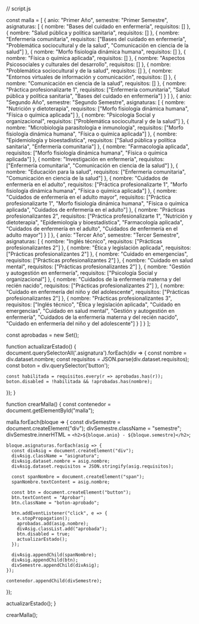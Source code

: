 // script.js

const malla = [
  {
    anio: "Primer Año",
    semestre: "Primer Semestre",
    asignaturas: [
      { nombre: "Bases del cuidado en enfermería", requisitos: [] },
      { nombre: "Salud pública y política sanitaria", requisitos: [] },
      { nombre: "Enfermería comunitaria", requisitos: ["Bases del cuidado en enfermería", "Problemática sociocultural y de la salud", "Comunicación en ciencia de la salud"] },
      { nombre: "Morfo fisiología dinámica humana", requisitos: [] },
      { nombre: "Física o química aplicada", requisitos: [] },
      { nombre: "Aspectos Psicosociales y culturales del desarrollo", requisitos: [] },
      { nombre: "Problemática sociocultural y de la salud", requisitos: [] },
      { nombre: "Entornos virtuales de información y comunicación", requisitos: [] },
      { nombre: "Comunicación en ciencia de la salud", requisitos: [] },
      { nombre: "Práctica profesionalizarte 1", requisitos: ["Enfermería comunitaria", "Salud pública y política sanitaria", "Bases del cuidado en enfermería"] }
    ]
  },
  {
    anio: "Segundo Año",
    semestre: "Segundo Semestre",
    asignaturas: [
      { nombre: "Nutrición y dietoterapia", requisitos: ["Morfo fisiología dinámica humana", "Física o química aplicada"] },
      { nombre: "Psicología Social y organizacional", requisitos: ["Problemática sociocultural y de la salud"] },
      { nombre: "Microbiología parasitología e inmunología", requisitos: ["Morfo fisiología dinámica humana", "Física o química aplicada"] },
      { nombre: "Epidemiología y bioestadística", requisitos: ["Salud pública y política sanitaria", "Enfermería comunitaria"] },
      { nombre: "Farmacología aplicada", requisitos: ["Morfo fisiología dinámica humana", "Física o química aplicada"] },
      { nombre: "Investigación en enfermería", requisitos: ["Enfermería comunitaria", "Comunicación en ciencia de la salud"] },
      { nombre: "Educación para la salud", requisitos: ["Enfermería comunitaria", "Comunicación en ciencia de la salud"] },
      { nombre: "Cuidados de enfermería en el adulto", requisitos: ["Práctica profesionalizarte 1", "Morfo fisiología dinámica humana", "Física o química aplicada"] },
      { nombre: "Cuidados de enfermería en el adulto mayor", requisitos: ["Práctica profesionalizarte 1", "Morfo fisiología dinámica humana", "Física o química aplicada", "Cuidados de enfermería en el adulto"] },
      { nombre: "Prácticas profesionalizantes 2", requisitos: ["Práctica profesionalizarte 1", "Nutrición y dietoterapia", "Epidemiología y bioestadística", "Farmacología aplicada", "Cuidados de enfermería en el adulto", "Cuidados de enfermería en el adulto mayor"] }
    ]
  },
  {
    anio: "Tercer Año",
    semestre: "Tercer Semestre",
    asignaturas: [
      { nombre: "Inglés técnico", requisitos: ["Prácticas profesionalizantes 2"] },
      { nombre: "Ética y legislación aplicada", requisitos: ["Prácticas profesionalizantes 2"] },
      { nombre: "Cuidado en emergencias", requisitos: ["Prácticas profesionalizantes 2"] },
      { nombre: "Cuidado en salud mental", requisitos: ["Prácticas profesionalizantes 2"] },
      { nombre: "Gestión y autogestión en enfermería", requisitos: ["Psicología Social y organizacional"] },
      { nombre: "Cuidados de la enfermería materna y del recién nacido", requisitos: ["Prácticas profesionalizantes 2"] },
      { nombre: "Cuidado en enfermería del niño y del adolescente", requisitos: ["Prácticas profesionalizantes 2"] },
      { nombre: "Prácticas profesionalizantes 3", requisitos: ["Inglés técnico", "Ética y legislación aplicada", "Cuidado en emergencias", "Cuidado en salud mental", "Gestión y autogestión en enfermería", "Cuidados de la enfermería materna y del recién nacido", "Cuidado en enfermería del niño y del adolescente"] }
    ]
  }
];

const aprobadas = new Set();

function actualizarEstado() {
  document.querySelectorAll('.asignatura').forEach(div => {
    const nombre = div.dataset.nombre;
    const requisitos = JSON.parse(div.dataset.requisitos);
    const boton = div.querySelector('button');

    const habilitada = requisitos.every(r => aprobadas.has(r));
    boton.disabled = !habilitada && !aprobadas.has(nombre);
  });
}

function crearMalla() {
  const contenedor = document.getElementById("malla");

  malla.forEach(bloque => {
    const divSemestre = document.createElement("div");
    divSemestre.className = "semestre";
    divSemestre.innerHTML = `<h2>${bloque.anio} - ${bloque.semestre}</h2>`;

    bloque.asignaturas.forEach(asig => {
      const divAsig = document.createElement("div");
      divAsig.className = "asignatura";
      divAsig.dataset.nombre = asig.nombre;
      divAsig.dataset.requisitos = JSON.stringify(asig.requisitos);

      const spanNombre = document.createElement("span");
      spanNombre.textContent = asig.nombre;

      const btn = document.createElement("button");
      btn.textContent = "Aprobar";
      btn.className = "boton-aprobado";

      btn.addEventListener("click", e => {
        e.stopPropagation();
        aprobadas.add(asig.nombre);
        divAsig.classList.add("aprobada");
        btn.disabled = true;
        actualizarEstado();
      });

      divAsig.appendChild(spanNombre);
      divAsig.appendChild(btn);
      divSemestre.appendChild(divAsig);
    });

    contenedor.appendChild(divSemestre);
  });

  actualizarEstado();
}

crearMalla();

